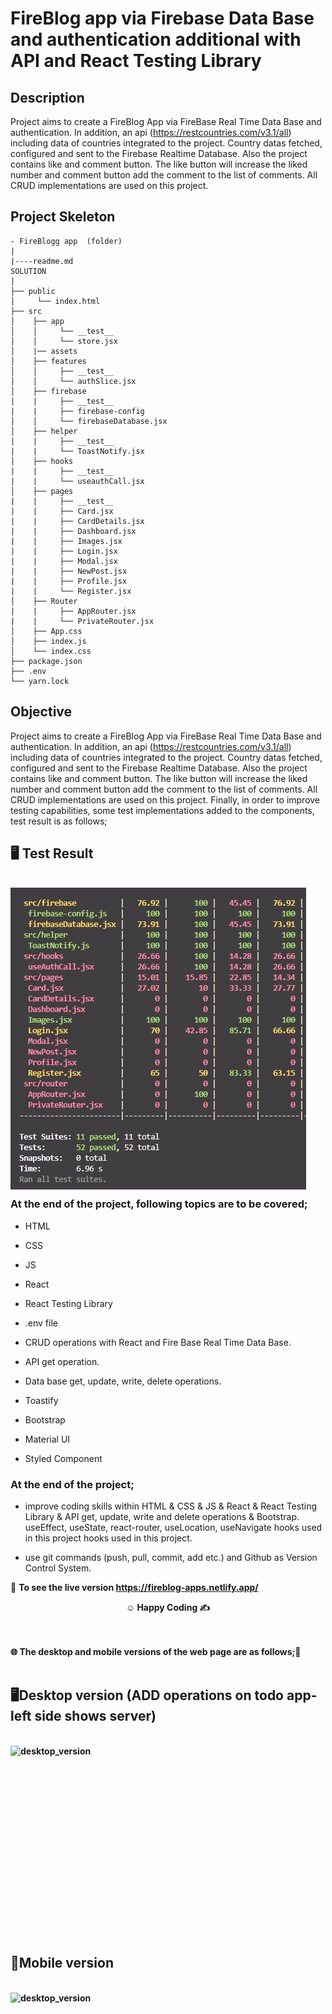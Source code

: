 # FireBlog app via Firebase Data Base and authentication additional with API and React Testing Library

## Description

Project aims to create a FireBlog App via FireBase Real Time Data Base and authentication. In addition, an api (https://restcountries.com/v3.1/all) including data of countries integrated to the project. Country datas fetched, configured and sent to the Firebase Realtime Database. Also the project contains like and comment button. The like button will increase the liked number and comment button add the comment to the list of comments.  All CRUD implementations are used on this project.

## Project Skeleton

```
- FireBlogg app  (folder)
|
|----readme.md         
SOLUTION
|
├── public
│     └── index.html
├── src
│    ├── app
│    │     └── __test__
│    │     └── store.jsx
│    |── assets
│    ├── features
│    │     ├── __test__
│    │     └── authSlice.jsx
│    ├── firebase
|    |     ├── __test__
|    |     ├── firebase-config
│    │     └── firebaseDatabase.jsx
│    ├── helper
|    |     ├── __test__
|    |     └── ToastNotify.jsx
│    ├── hooks
|    |     ├── __test__
|    |     └── useauthCall.jsx
│    ├── pages
|    |     ├── __test__
|    |     ├── Card.jsx
|    |     ├── CardDetails.jsx
|    |     ├── Dashboard.jsx
|    |     ├── Images.jsx
|    |     ├── Login.jsx
|    |     ├── Modal.jsx
|    |     ├── NewPost.jsx
|    |     ├── Profile.jsx
|    |     └── Register.jsx
│    ├── Router
|    |     ├── AppRouter.jsx
|    |     └── PrivateRouter.jsx
│    ├── App.css
│    ├── index.js
│    └── index.css
├── package.json
├── .env
└── yarn.lock
```

## Objective

Project aims to create a FireBlog App via FireBase Real Time Data Base and authentication. In addition, an api (https://restcountries.com/v3.1/all) including data of countries integrated to the project. Country datas fetched, configured and sent to the Firebase Realtime Database. Also the project contains like and comment button. The like button will increase the liked number and comment button add the comment to the list of comments.  All CRUD implementations are used on this project. Finally, in order to improve testing capabilities, some test implementations added to the components, test result is as follows;

## 🖥️ Test Result
<br>
<img src="./images/testResult.jpg" align="left" alt="testResult">
<br>
<br>
<br>
<br>
<br>
<br>
<br>
<br>
<br>
<br><br><br><br><br><br><br><br><br>

<br><br><br><br><br><br><br><br><br>
### At the end of the project, following topics are to be covered;

- HTML

- CSS

- JS

- React

- React Testing Library

- .env file

- CRUD operations with React and Fire Base Real Time Data Base.

- API get operation.

- Data base get, update, write, delete operations.

- Toastify

- Bootstrap

- Material UI

- Styled Component


### At the end of the project;

- improve coding skills within HTML & CSS & JS & React & React Testing Library & API get, update, write and delete operations & Bootstrap. useEffect, useState, react-router, useLocation, useNavigate hooks used in this project  hooks used in this project.

- use git commands (push, pull, commit, add etc.) and Github as Version Control System.

🔗 <b>To see the live version https://fireblog-apps.netlify.app/<b> 


**<p align="center">&#9786; Happy Coding &#9997;</p>**

<br><br>
🌐 The desktop and mobile versions of the web page are as follows;🧭
<br><br>

## 🖥️Desktop version (ADD operations on todo app-left side shows server)
<br>
<img src="./images/desktop.gif" align="left" alt="desktop_version">
<br>
<br>
<br>
<br>
<br>
<br>
<br>
<br>
<br>
<br><br><br><br><br><br><br><br><br>


## 📱Mobile version
<br>
<img src="./images/mobile.gif" align="left" alt="desktop_version">
<br>
<br>
<br>
<br>
<br>
<br>
<br>
<br>
<br>
<br><br><br><br><br><br><br><br><br>





